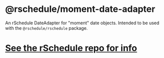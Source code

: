 # @rschedule/moment-date-adapter

An rSchedule DateAdapter for "moment" date objects. Intended to be used with the `@rschedule/rschedule` package.

# [See the rSchedule repo for info](https://gitlab.com/john.carroll.p/rschedule)

